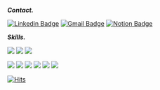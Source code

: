 <!--
### Hi there 👋


Here are some ideas to get you started:

- 🔭 I’m currently working on ...
- 🌱 I’m currently learning ...
- 👯 I’m looking to collaborate on ...
- 🤔 I’m looking for help with ...
- 💬 Ask me about ...
- 📫 How to reach me: ...
- 😄 Pronouns: ...
- ⚡ Fun fact: ...


[![Typing SVG](https://readme-typing-svg.herokuapp.com?font=Oleo+Script&color=9D9ED2&size=35&center=true&vCenter=true&width=404&height=53&lines=%E3%80%80%E3%80%80Hi+there%2C+I'm+siyeon.+%E3%80%80%E3%80%80)](https://git.io/typing-svg)

<br><br><br>

[![Hits](https://hits.seeyoufarm.com/api/count/incr/badge.svg?url=https%3A%2F%2Fgithub.com%2Fsy0201&count_bg=%238296FF&title_bg=%23555555&icon=&icon_color=%23E7E7E7&title=hits&edge_flat=false)](https://hits.seeyoufarm.com)

 ![Anurag's GitHub stats](https://github-readme-stats.vercel.app/api?username=sy0201&show_icons=true&theme=blueberry)
 
 <img src="https://img.shields.io/badge/RxSwift-b7178c?style=flat-square&logo=ReactiveX&logoColor=white"/> <img src="https://img.shields.io/badge/Combine-F05138?style=flat-square&logo=Swift&logoColor=white"/>

  <img alt="SwiftUI" src="https://img.shields.io/badge/-SwiftUI-0185FF?style=flat-square&logo=swift&logoColor=white" />
 <img alt="ReactiveX" src="https://img.shields.io/badge/-RxSwift-B7178C?style=flat-square&logo=reactivex&logoColor=white" />
 <img alt="git" src="https://img.shields.io/badge/-Git-F05032?style=flat-square&logo=git&logoColor=white" />
 <img alt="github" src="https://img.shields.io/badge/-GitHub-181717?style=flat-square&logoGitHub&logoColor=white" />
-->
<!--
![header](https://capsule-render.vercel.app/api?type=waving&height=200&color=0:b721ff,100:21d4fd&text=SIA&animation=fadeIn&fontSize=40&fontColor=FFFFFF&fontAlignY=30&desc=iOS%20Developer)


<div align=center>
<img alt="iOS" src="https://img.shields.io/badge/-iOS-000000?style=flat-square&logo=iOS&logoColor=white" />
 <img alt="Swift" src="https://img.shields.io/badge/-Swift-F05138?style=flat-square&logo=swift&logoColor=white" />
</div>


## 🍏 iOS Projects
### 주식회사 호호호 (2022.07 ~ 2024.01)


### 📚 Education
- **Swift 부트캠프 / 앨런 Swift문법 마스터 스쿨** (2022.02 ~ 2022.04)<br/>

## Where to find me
* ✉️ Email : noey0201@gmail.com

<br>
-->

_**Contact.**_<br>
 
 <!-- [![Tech Blog Badge](http://img.shields.io/badge/-Tech%20blog-black?style=flat-square&logo=github&link=https://velog.io/@sy0201/posts)](https://velog.io/@sy0201/posts)-->
  [![Linkedin Badge](https://img.shields.io/badge/-LinkedIn-blue?style=flat-square&logo=Linkedin&logoColor=white&link=https://www.linkedin.com/in/siyeon-park-bab190237/)](https://www.linkedin.com/in/siyeon-park-bab190237/)
  [![Gmail Badge](https://img.shields.io/badge/Gmail-d14836?style=flat-square&logo=Gmail&logoColor=white&link=mailto:noey0201@gmail.com)](mailto:noey0201@gmail.com)
  [![Notion Badge](https://img.shields.io/badge/Notion-000000?style=flat-square&logo=Notion&logoColor=white&link=https://silk-puffin-258.notion.site/iOS-337e5aabbade40fdb93d45ddea08820b?pvs=4)](https://silk-puffin-258.notion.site/iOS-337e5aabbade40fdb93d45ddea08820b?pvs=4)

_**Skills.**_<br>
 
 <img src="https://img.shields.io/badge/Swift-F05138?style=for-the-badge&logo=swift&logoColor=white"> <img src="https://img.shields.io/badge/Xcode-1E1E1E?style=for-the-badge&logo=xcode&logoColor=white"> 
 <img src="https://img.shields.io/badge/Github Action-2088FF?style=for-the-badge&logo=github%20actions&logoColor=white">
 
 <img src="https://img.shields.io/badge/Git-F05032?style=for-the-badge&logo=git&logoColor=white"> <img src="https://img.shields.io/badge/Slack-ff4141?style=for-the-badge&logo=slack&logoColor=white"> <img src="https://img.shields.io/badge/Figma-F24E1E?style=for-the-badge&logo=figma&logoColor=white"> <img src="https://img.shields.io/badge/Notion-000000?style=for-the-badge&logo=notion&logoColor=white"> <img src="https://img.shields.io/badge/postman-f46b36?style=for-the-badge&logo=postman&logoColor=white"> <img src="https://img.shields.io/badge/firebase-1E1E1E?style=for-the-badge&logo=firebase&logoColor=yellow">

[![Hits](https://hits.seeyoufarm.com/api/count/incr/badge.svg?url=https%3A%2F%2Fgithub.com%2FAlpoxDev)](https://hits.seeyoufarm.com)
